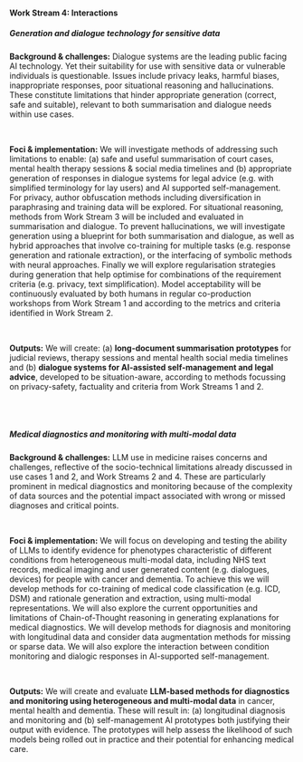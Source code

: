 #### Work Stream 4: Interactions
##### Generation and dialogue technology for sensitive data

**Background & challenges:** Dialogue systems are the leading public facing AI technology. Yet their suitability for use with sensitive data or vulnerable individuals is questionable. Issues include privacy leaks, harmful biases, inappropriate responses, poor situational reasoning and hallucinations. These constitute limitations that hinder appropriate generation (correct, safe and suitable), relevant to both summarisation and dialogue needs within use cases.

<br>

**Foci & implementation:** We will investigate methods of addressing such limitations to enable: (a) safe and useful summarisation of court cases, mental health therapy sessions & social media timelines and (b) appropriate generation of responses in dialogue systems for legal advice (e.g. with simplified terminology for lay users) and AI supported self-management. For privacy, author obfuscation methods including diversification in paraphrasing and training data will be explored. For situational reasoning, methods from Work Stream 3 will be included and evaluated in summarisation and dialogue. To prevent hallucinations, we will investigate generation using a blueprint for both summarisation and dialogue, as well as hybrid approaches that involve co-training for multiple tasks (e.g. response generation and rationale extraction), or the interfacing of symbolic methods with neural approaches. Finally we will explore regularisation strategies during generation that help optimise for combinations of the requirement criteria (e.g. privacy, text simplification). Model acceptability will be continuously evaluated by both humans in regular co-production workshops from Work Stream 1 and according to the metrics and criteria identified in Work Stream 2.

<br>

**Outputs:** We will create: (a) **long-document summarisation prototypes** for judicial reviews, therapy sessions and mental health social media timelines and (b) **dialogue systems for AI-assisted self-management and legal advice**, developed to be situation-aware, according to methods focussing on privacy-safety, factuality and criteria from Work Streams 1 and 2.


<br>
<br>


##### Medical diagnostics and monitoring with multi-modal data

**Background & challenges:** LLM use in medicine raises concerns and challenges, reflective of the socio-technical limitations already discussed in use cases 1 and 2, and Work Streams 2 and 4. These are particularly prominent in medical diagnostics and monitoring because of the complexity of data sources and the potential impact associated with wrong or missed diagnoses and critical points.

<br>

**Foci & implementation:** We will focus on developing and testing the ability of LLMs to identify evidence for phenotypes characteristic of different conditions from heterogeneous multi-modal data, including NHS text records, medical imaging and user generated content (e.g. dialogues, devices) for people with cancer and dementia. To achieve this we will develop methods for co-training of medical code classification (e.g. ICD, DSM) and rationale generation and extraction, using multi-modal representations. We will also explore the current opportunities and limitations of Chain-of-Thought reasoning in generating explanations for medical diagnostics. We will develop methods for diagnosis and monitoring with longitudinal data and consider data augmentation methods for missing or sparse data. We will also explore the interaction between condition monitoring and dialogic responses in AI-supported self-management.

<br>

**Outputs:** We will create and evaluate **LLM-based methods for diagnostics and monitoring using heterogeneous and multi-modal data** in cancer, mental health and dementia. These will result in: (a) longitudinal diagnosis and monitoring and (b) self-management AI prototypes both justifying their output with evidence. The prototypes will help assess the likelihood of such models being rolled out in practice and their potential for enhancing medical care.